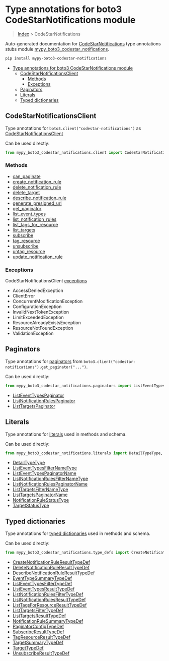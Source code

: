 # Type annotations for boto3 CodeStarNotifications module

> [Index](..) > CodeStarNotifications

Auto-generated documentation for
[CodeStarNotifications](https://boto3.amazonaws.com/v1/documentation/api/1.17.74/reference/services/codestar-notifications.html#CodeStarNotifications)
type annotations stubs module
[mypy_boto3_codestar_notifications](https://pypi.org/project/mypy-boto3-codestar-notifications/).

```bash
pip install mypy-boto3-codestar-notifications
```

- [Type annotations for boto3 CodeStarNotifications module](#type-annotations-for-boto3-codestarnotifications-module)
  - [CodeStarNotificationsClient](#codestarnotificationsclient)
    - [Methods](#methods)
    - [Exceptions](#exceptions)
  - [Paginators](#paginators)
  - [Literals](#literals)
  - [Typed dictionaries](#typed-dictionaries)

## CodeStarNotificationsClient

Type annotations for `boto3.client("codestar-notifications")` as
[CodeStarNotificationsClient](./client.md)

Can be used directly:

```python
from mypy_boto3_codestar_notifications.client import CodeStarNotificationsClient
```

### Methods

- [can_paginate](./client.md#can_paginate)
- [create_notification_rule](./client.md#create_notification_rule)
- [delete_notification_rule](./client.md#delete_notification_rule)
- [delete_target](./client.md#delete_target)
- [describe_notification_rule](./client.md#describe_notification_rule)
- [generate_presigned_url](./client.md#generate_presigned_url)
- [get_paginator](./client.md#get_paginator)
- [list_event_types](./client.md#list_event_types)
- [list_notification_rules](./client.md#list_notification_rules)
- [list_tags_for_resource](./client.md#list_tags_for_resource)
- [list_targets](./client.md#list_targets)
- [subscribe](./client.md#subscribe)
- [tag_resource](./client.md#tag_resource)
- [unsubscribe](./client.md#unsubscribe)
- [untag_resource](./client.md#untag_resource)
- [update_notification_rule](./client.md#update_notification_rule)

### Exceptions

CodeStarNotificationsClient [exceptions](./client.md#exceptions)

- AccessDeniedException
- ClientError
- ConcurrentModificationException
- ConfigurationException
- InvalidNextTokenException
- LimitExceededException
- ResourceAlreadyExistsException
- ResourceNotFoundException
- ValidationException

## Paginators

Type annotations for [paginators](./paginators.md) from
`boto3.client("codestar-notifications").get_paginator("...")`.

Can be used directly:

```python
from mypy_boto3_codestar_notifications.paginators import ListEventTypesPaginator, ...
```

- [ListEventTypesPaginator](./paginators.md#listeventtypespaginator)
- [ListNotificationRulesPaginator](./paginators.md#listnotificationrulespaginator)
- [ListTargetsPaginator](./paginators.md#listtargetspaginator)

## Literals

Type annotations for [literals](./literals.md) used in methods and schema.

Can be used directly:

```python
from mypy_boto3_codestar_notifications.literals import DetailTypeType, ...
```

- [DetailTypeType](./literals.md#detailtypetype)
- [ListEventTypesFilterNameType](./literals.md#listeventtypesfilternametype)
- [ListEventTypesPaginatorName](./literals.md#listeventtypespaginatorname)
- [ListNotificationRulesFilterNameType](./literals.md#listnotificationrulesfilternametype)
- [ListNotificationRulesPaginatorName](./literals.md#listnotificationrulespaginatorname)
- [ListTargetsFilterNameType](./literals.md#listtargetsfilternametype)
- [ListTargetsPaginatorName](./literals.md#listtargetspaginatorname)
- [NotificationRuleStatusType](./literals.md#notificationrulestatustype)
- [TargetStatusType](./literals.md#targetstatustype)

## Typed dictionaries

Type annotations for [typed dictionaries](./type_defs.md) used in methods and
schema.

Can be used directly:

```python
from mypy_boto3_codestar_notifications.type_defs import CreateNotificationRuleResultTypeDef, ...
```

- [CreateNotificationRuleResultTypeDef](./type_defs.md#createnotificationruleresulttypedef)
- [DeleteNotificationRuleResultTypeDef](./type_defs.md#deletenotificationruleresulttypedef)
- [DescribeNotificationRuleResultTypeDef](./type_defs.md#describenotificationruleresulttypedef)
- [EventTypeSummaryTypeDef](./type_defs.md#eventtypesummarytypedef)
- [ListEventTypesFilterTypeDef](./type_defs.md#listeventtypesfiltertypedef)
- [ListEventTypesResultTypeDef](./type_defs.md#listeventtypesresulttypedef)
- [ListNotificationRulesFilterTypeDef](./type_defs.md#listnotificationrulesfiltertypedef)
- [ListNotificationRulesResultTypeDef](./type_defs.md#listnotificationrulesresulttypedef)
- [ListTagsForResourceResultTypeDef](./type_defs.md#listtagsforresourceresulttypedef)
- [ListTargetsFilterTypeDef](./type_defs.md#listtargetsfiltertypedef)
- [ListTargetsResultTypeDef](./type_defs.md#listtargetsresulttypedef)
- [NotificationRuleSummaryTypeDef](./type_defs.md#notificationrulesummarytypedef)
- [PaginatorConfigTypeDef](./type_defs.md#paginatorconfigtypedef)
- [SubscribeResultTypeDef](./type_defs.md#subscriberesulttypedef)
- [TagResourceResultTypeDef](./type_defs.md#tagresourceresulttypedef)
- [TargetSummaryTypeDef](./type_defs.md#targetsummarytypedef)
- [TargetTypeDef](./type_defs.md#targettypedef)
- [UnsubscribeResultTypeDef](./type_defs.md#unsubscriberesulttypedef)
